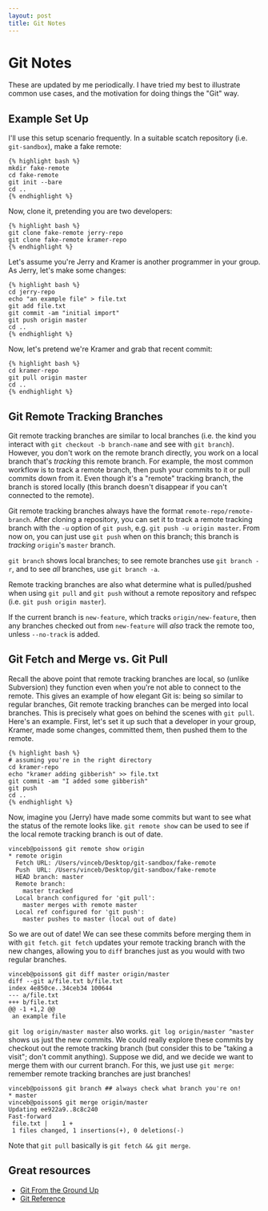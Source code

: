 ```yaml
---
layout: post
title: Git Notes
---
```


# Git Notes

These are updated by me periodically. I have tried my best to
illustrate common use cases, and the motivation for doing things the
"Git" way.

## Example Set Up

I'll use this setup scenario frequently. In a suitable scatch
repository (i.e. `git-sandbox`), make a fake remote:
    
    {% highlight bash %}
    mkdir fake-remote
    cd fake-remote
    git init --bare
    cd ..
    {% endhighlight %}

Now, clone it, pretending you are two developers:

    {% highlight bash %}
    git clone fake-remote jerry-repo
    git clone fake-remote kramer-repo
    {% endhighlight %}

Let's assume you're Jerry and Kramer is another programmer in your
group. As Jerry, let's make some changes:

    {% highlight bash %}
    cd jerry-repo
    echo "an example file" > file.txt
    git add file.txt
    git commit -am "initial import"
    git push origin master
    cd ..
    {% endhighlight %}

Now, let's pretend we're Kramer and grab that recent commit:

    {% highlight bash %}
    cd kramer-repo
    git pull origin master
    cd ..
    {% endhighlight %}

## Git Remote Tracking Branches

Git remote tracking branches are similar to local branches (i.e. the
kind you interact with `git checkout -b branch-name` and see with `git
branch`). However, you don't work on the remote branch directly, you
work on a local branch that's *tracking* this remote branch. For
example, the most common workflow is to track a remote branch, then
push your commits to it or pull commits down from it. Even though it's
a "remote" tracking branch, the branch is stored locally (this branch
doesn't disappear if you can't connected to the remote).

Git remote tracking branches always have the format
`remote-repo/remote-branch`. After cloning a repository, you can set
it to track a remote tracking branch with the `-u` option of `git
push`, e.g. `git push -u origin master`. From now on, you can just use
`git push` when on this branch; this branch is *tracking* `origin`'s
`master` branch.

`git branch` shows local branches; to see remote branches use `git
branch -r`, and to see *all* branches, use `git branch -a`.

Remote tracking branches are also what determine what is pulled/pushed
when using `git pull` and `git push` without a remote repository and
refspec (i.e. `git push origin master`).

If the current branch is `new-feature`, which tracks
`origin/new-feature`, then any branches checked out from `new-feature`
will *also* track the remote too, unless `--no-track` is added.

## Git Fetch and Merge vs. Git Pull

Recall the above point that remote tracking branches are local, so
(unlike Subversion) they function even when you're not able to connect
to the remote. This gives an example of how elegant Git is: being so
similar to regular branches, Git remote tracking branches can be
merged into local branches. This is precisely what goes on behind the
scenes with `git pull`. Here's an example. First, let's set it up such
that a developer in your group, Kramer, made some changes, committed
them, then pushed them to the remote.

    {% highlight bash %}
    # assuming you're in the right directory
    cd kramer-repo
    echo "kramer adding gibberish" >> file.txt
    git commit -am "I added some gibberish"
    git push
    cd ..
    {% endhighlight %}

Now, imagine you (Jerry) have made some commits but want to see what
the status of the remote looks like. `git remote show` can be used to
see if the local remote tracking branch is out of date. 

    vinceb@poisson$ git remote show origin
    * remote origin
      Fetch URL: /Users/vinceb/Desktop/git-sandbox/fake-remote
      Push  URL: /Users/vinceb/Desktop/git-sandbox/fake-remote
      HEAD branch: master
      Remote branch:
        master tracked
      Local branch configured for 'git pull':
        master merges with remote master
      Local ref configured for 'git push':
        master pushes to master (local out of date)
        
So we are out of date! We can see these commits before merging them in
with `git fetch`. `git fetch` updates your remote tracking branch with
the new changes, allowing you to `diff` branches just as you would
with two regular branches.

    vinceb@poisson$ git diff master origin/master
    diff --git a/file.txt b/file.txt
    index 4e850ce..34ceb34 100644
    --- a/file.txt
    +++ b/file.txt
    @@ -1 +1,2 @@
     an example file

`git log origin/master master` also works. `git log origin/master
^master` shows us just the new commits. We could really explore these
commits by checkout out the remote tracking branch (but consider this
to be "taking a visit"; don't commit anything). Suppose we did, and we
decide we want to merge them with our current branch. For this, we
just use `git merge`: remember remote tracking branches are just
branches!

    vinceb@poisson$ git branch ## always check what branch you're on!
    * master
    vinceb@poisson$ git merge origin/master
    Updating ee922a9..8c8c240
    Fast-forward
     file.txt |    1 +
     1 files changed, 1 insertions(+), 0 deletions(-)
    
Note that `git pull` basically is `git fetch && git merge`.

## Great resources

 - [Git From the Ground Up](http://ftp.newartisans.com/pub/git.from.bottom.up.pdf)
 - [Git Reference](http://gitref.org/)

